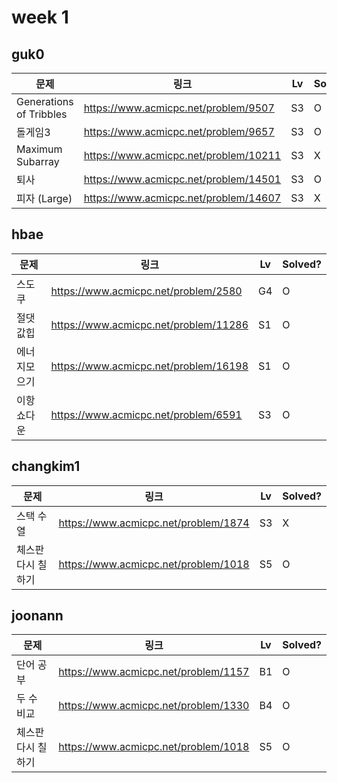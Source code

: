 # week 1

## guk0
| 문제 | 링크 | Lv  | Solved? |
| --- | --- | --- | --- |
| Generations of Tribbles | https://www.acmicpc.net/problem/9507 | S3 | O  |
| 돌게임3 | https://www.acmicpc.net/problem/9657 | S3 | O  |
| Maximum Subarray | https://www.acmicpc.net/problem/10211 | S3 | X  |
| 퇴사 | https://www.acmicpc.net/problem/14501 | S3 | O  |
| 피자 (Large) | https://www.acmicpc.net/problem/14607 | S3 | X |

## hbae 
| 문제 | 링크 | Lv  | Solved? |
| --- | --- | --- | --- |
| 스도쿠 | https://www.acmicpc.net/problem/2580 | G4 | O |
| 절댓값힙 | https://www.acmicpc.net/problem/11286 | S1 | O |
| 에너지모으기 | https://www.acmicpc.net/problem/16198 | S1 | O |
| 이항쇼다운 | https://www.acmicpc.net/problem/6591 | S3 | O |


## changkim1
| 문제 | 링크 | Lv  | Solved? |
| --- | --- | --- | --- |
| 스택 수열 | https://www.acmicpc.net/problem/1874 | S3 |  X  |
| 체스판 다시 칠하기 | https://www.acmicpc.net/problem/1018 | S5 |  O  |


## joonann
| 문제 | 링크 | Lv  | Solved? |
| --- | --- | --- | --- |
| 단어 공부 | https://www.acmicpc.net/problem/1157 | B1 | O |
| 두 수 비교 | https://www.acmicpc.net/problem/1330 | B4 | O |
| 체스판 다시 칠하기 | https://www.acmicpc.net/problem/1018 | S5 |  O  |
